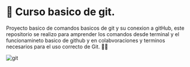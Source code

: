 #  🚀 Curso basico de git. 

Proyecto basico de comandos basicos de git y su conexion a gitHub, este repositorio se realizo para amprender los comandos desde terminal y el funcionamineto basico de github y en colabvoraciones y terminos necesarios para el uso correcto de Git. 🙂✨

![git](https://media3.giphy.com/media/du3J3cXyzhj75IOgvA/200.webp?cid=ecf05e477jn1g5thf9y5m5xstlvbr1cqrwd9h183ipcsvivz&rid=200.webp&ct=g)
